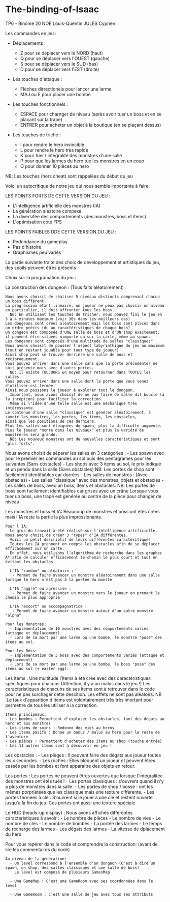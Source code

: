 # The-binding-of-Isaac

 TP6 - Binôme 20
 NOE Louis-Quentin
 JULES Cyprien
 
 
 Les commandes en jeu :
 
 + Déplacements :
 
   - Z pour se déplacer vers le NORD (haut)
   - Q pour se déplacer vers l'OUEST (gauche)
   - S pour se déplacer vers le SUD  (bas)
   - D pour se déplacer vers l'EST   (droite)
   
 + Les touches d'attaque :
 
   - Flèches dirrectionels pour lancer une larme 
   - MAJ ou E pour placer une bombe
   
 + Les touches fonctionnels :
 
   - ESPACE pour charnger de niveau (après avoir tuer un boss et en se plaçant sur la trape)
   - ENTRER pour acheter un objet à la boutique (en se plaçant dessus)
   
 + Les touches de triche :
 
   - I pour rendre le hero invincible
   - L pour rendre le hero très rapide
   - K pour tuer l'intégralité des monstres d'une salle
   - P pour que les larmes du hero tue les monstres en un coup
   - O pour donner 10 pièces au hero
 
 NB: Les touches (hors cheat) sont rappelées du début du jeu
 
 
 
 
 
 Voici un autocritique de notre jeu qui nous semble importante à faire:
 
 LES POINTS FORTS DE CETTE VERSION DU JEU :
 - L'intelligence artificielle des monstres (IA)
 - La génération aléatoire compexe
 - La diversitée des comportements (des monstres, boss et items)
 - L'optimisation coté FPS

 LES POINTS FAIBLES DDE CETTE VERSION DU JEU :
 - Redondance du gameplay
 - Pas d'histoire
 - Graphismes peu variés
 
 
 
 
 
 
 
 
 La partie suivante traite des choix de développement et artistiques du jeu, des spoils peuvent êtres présents
 
 
 
 
 
 
 
 
 Choix sur la programation du jeu :
      
  La construction des dongeon : (Tous faits aléatoirement)
    
    Nous avons choisit de réaliser 5 niveaux distincts comprenant chacun un boss différent.
    La progression étant linéaire, un joueur ne peux pas choisir un niveau en particulier, il doit affronter tous les boss.
      NB: En utilisant les touches de tricher, nous pouvez fini le jeu en 3 à 4 minutes maximum (voir 30s dans les meilleurs cas)
    Les dongeons sont crées aléatoirement mais les boss sont placés dans un ordre précis (du au caractéristiques de chaque boss)
    Un dongeon est composée d'UNE salle de boss et d'UN shop exactement, il peuvent être situées nimporte ou sur la carte, même au spawn.
    Les dongeons sont composés d'une multitude de salles "classiques"
    Nous avons choisit de pousser l'aspect labyrinthique du jeu au maximum (tout en restant jouable pour tout type de joueur)
    Ainsi shop peut se trouver derrière une salle de boss et réciproquement.
    Vous pouvez arriver dans une salle sans que la porte précédenter ne soit présente mais avec d'autrs portes.
      NB: Il existe TOUJOURS un moyen pour retourner dans TOUTES les salles.
    Vous pouvez arriver dans une salle dont la porte que vous venez d'utiliser est fermée.
    Ainsi nous poussons le joueur à explorer tout le dongeon.
      Important, nous avons choisit de ne pas faire de salle dit boucle (à la inception) pour faciliter la correction.
      Même si l'idée d'une telle salle est une méchanique très intéressante.
    Le contenue d'une salle "classique" est générer aléatoirement, à savoir les monstres, les portes, les items, les obstacles,
    ainsi que les positions de ces derniers.
    Plus les salles sont éloignées du spawn, plus la difficulté augmente.
    PLus le joueur "monte dans les niveaux" et plus la variété de monstreres sera grande.
      NB: Les nouveux monstres ont de nouvelles caractéristiques et sont "plus forts".
    
  Nous avons choisit de séparer les salles en 3 catégories :
    - Les spawn avec pour le premier les commandes au sol puis des pentagrames pour les suivantes (Sans obstacles)
    - Les shops avec 3 items au sol, le prix indiqué et un pendu dans la salle                    (Sans obstacles)
      NB: Les portes de shop sont facilement identifiables car dorrées
    - Les salles de monstres :                                                                    (Avec obstacles)
      - Les salles "classique" avec des monstres, objets et obstacles
      - Les salles de boss, avec un boss, items et obstacles.
        NB: Les portes de boss sont facilement identifiables car grises avec un crâne
            Lorsque vous tuer un boss, une trape est générée au centre de la pièce pour changer de niveau
    
  
  Les monstres et boss et IA:
    Beaucoup de monstres et boss ont étés crées mais l'IA reste la partie la plus impréssionante.
    
    Pour l'IA:
      Le gros du travail a été réalisé sur l'intelligence artificielle. Nous avons choisi de créer 3 "types" d'IA différentes.
      Voici un petit descriptif de leurs différentes caractéritiques :
      Toutes les IA prennent en compte les obstacles afin de se déplacer efficacement sur un carte.
      En effet, nous utilisons l'algorithme de recherche dans les graphes A* afin de calculer efficacement le chemin le plus court et tout en évitant les obstacles.
      
      L'IA "random" ou aléatoire :
       - Permet de faire avancer un monstre aléatoirement dans une salle lorsque le hero n'est pas à la portée du monste
       
      L'IA "aggro" ou agressive :
       - Permet de faire avancer un monstre vers le joueur en prenant le chemin le plus approprié
    
      L'IA "escort" ou accompagnatrice :
       - Permet de faire avancer un monstre autour d'un autre monstre "alpha"
      
    Pour les Monstres:
      - Implémentation de 10 monstres avec des comportements variés (attaque et déplacement)
      - Lors de sa mort par une larme ou une bombe, le monstre "pose" des items au sol.
    
    Pour les Boss:
      - Implémentation de 3 boss avec des comportements variés (attaque et déplacement)
      - Lors de sa mort par une larme ou une bombe, le boss "pose" des items au sol (+ easter egg).
  
  Les items :
    Une multitude l'items à été crée avec des caractéristiques spécifiques pour chacuns (Attention, il y a un malus dans le jeu !)
    Les caractéristiques de chacuns de ses items sont à retrouver dans le code pour ne pas surchager cette descition.
    Les effets ne sont pas aléatoirs.
    NB :Le taux d'apparition d'items est volontairement très très imortant pour permettre de tous les utiliser à la correction.
    
    Items principeaux:
    - Les bombes : Permettent d'exploser les obstacles, font des dégats au hero et aux monstres
    - Les items de soins : Redonne des vies au heros
    - Les items pasifs : Donne un bonus / malus au hero pour le reste de l'aventure
    - Les pièces : Permettent d'acheter des items au shop (touche entrée)
    - Les 11 autres items sont à découvrir en jeu !
  
  Les obstacles :
    - Les pièges : Il peuvent faire des dégats aux joueur toutes les x secondes.
    - Les roches : Elles bloquent un joueur et peuvent êtres cassés par les bombes et font apparaitre des objets en retour.
    
  Les portes :
    Les portes ne peuvent êtres ouvertes que lorsque l'intégralitée des monstres ont étés tués !
    - Les portes classiques : s'ouvrent quand il n'y a plus de monstres dans la salle.
    - Les portes de shop / bosse : ont les mêmes porpriétées que les classique mais une texture différente.
    - Les portes fermées à clé : S'ouvrent si le jouer à une clé et restent ouverte jusqu'à la fin du jeu.
      Ces portes ont aussi une texture spéciale
    
  Le HUD (heads-up display) :
    Nous avons affichés différentes caractéristiques à savoir :
    - Le nombre de pièces
    - Le nombre de vies
    - Le nombre de clés
    - Le nombre de bombes
    - La portée des larmes
    - Le temps de recharge des larmes
    - Les dégats des larmes
    - La vitesse de dplacement du hero
  
  Pour vous repérer dans le code et comprendre la construction: (avant de lire les commentaires du code)
    
    Au niveau de la génération:
      - Un level correspond à l'ensemble d'un dongeon (C'est à dire un spawn, un shop, des salles classiques et une salle de boss)
        Le level est composé de plusieurs GamesMap
        
      - Une GameMap : C'est une GameRoom avec ses coordonnées dans le level
      
      - Une GameRoom : C'est une salle de jeu avec tous ses attributs
 
 
 
 
 
 
 
 
 
 
 
 
